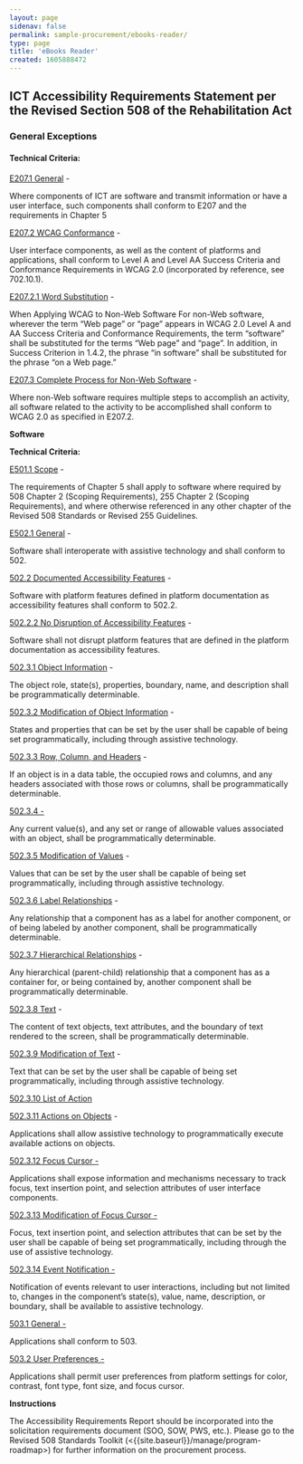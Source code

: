 ```yaml
---
layout: page 
sidenav: false 
permalink: sample-procurement/ebooks-reader/
type: page
title: 'eBooks Reader'
created: 1605888472
---
```


## **ICT Accessibility Requirements Statement per the Revised Section 508 of the Rehabilitation Act**

### **General Exceptions**

#### **Technical Criteria:**

[E207.1 General][1] -

Where components of ICT are software and transmit information or have a user interface, such components shall conform to E207 and the requirements in Chapter 5

[E207.2 WCAG Conformance][1] -

User interface components, as well as the content of platforms and applications, shall conform to Level A and Level AA Success Criteria and Conformance Requirements in WCAG 2.0 (incorporated by reference, see 702.10.1).

[E207.2.1 Word Substitution][1] -

When Applying WCAG to Non-Web Software For non-Web software, wherever the term “Web page” or “page” appears in WCAG 2.0 Level A and AA Success Criteria and Conformance Requirements, the term “software” shall be substituted for the terms “Web page” and “page”. In addition, in Success Criterion in 1.4.2, the phrase “in software” shall be substituted for the phrase “on a Web page.”

[E207.3 Complete Process for Non-Web Software][1] -

Where non-Web software requires multiple steps to accomplish an activity, all software related to the activity to be accomplished shall conform to WCAG 2.0 as specified in E207.2.

**Software**

**Technical Criteria:**

[E501.1 Scope][2] -

The requirements of Chapter 5 shall apply to software where required by 508 Chapter 2 (Scoping Requirements), 255 Chapter 2 (Scoping Requirements), and where otherwise referenced in any other chapter of the Revised 508 Standards or Revised 255 Guidelines.

[E502.1 General][3] -

Software shall interoperate with assistive technology and shall conform to 502.

[502.2 Documented Accessibility Features][4] -

Software with platform features defined in platform documentation as accessibility features shall conform to 502.2.

[502.2.2 No Disruption of Accessibility Features][4] -

Software shall not disrupt platform features that are defined in the platform documentation as accessibility features.

[502.3.1 Object Information][4] -

The object role, state(s), properties, boundary, name, and description shall be programmatically determinable.

[502.3.2 Modification of Object Information][4] -

States and properties that can be set by the user shall be capable of being set programmatically, including through assistive technology.

[502.3.3 Row, Column, and Headers][4] -

If an object is in a data table, the occupied rows and columns, and any headers associated with those rows or columns, shall be programmatically determinable.

[502.3.4 -][4]

Any current value(s), and any set or range of allowable values associated with an object, shall be programmatically determinable.

[502.3.5 Modification of Values][4] -

Values that can be set by the user shall be capable of being set programmatically, including through assistive technology.

[502.3.6 Label Relationships][4] -

Any relationship that a component has as a label for another component, or of being labeled by another component, shall be programmatically determinable.

[502.3.7 Hierarchical Relationships][4] -

Any hierarchical (parent-child) relationship that a component has as a container for, or being contained by, another component shall be programmatically determinable.

[502.3.8 Text][4] -

The content of text objects, text attributes, and the boundary of text rendered to the screen, shall be programmatically determinable.

[502.3.9 Modification of Text][4] -

Text that can be set by the user shall be capable of being set programmatically, including through assistive technology.

[502.3.10 List of Action][4] 

[502.3.11 Actions on Objects][4] -

Applications shall allow assistive technology to programmatically execute available actions on objects.

[502.3.12 Focus Cursor -][4]

Applications shall expose information and mechanisms necessary to track focus, text insertion point, and selection attributes of user interface components.

[502.3.13 Modification of Focus Cursor -][4]

Focus, text insertion point, and selection attributes that can be set by the user shall be capable of being set programmatically, including through the use of assistive technology.

[502.3.14 Event Notification -][4]

Notification of events relevant to user interactions, including but not limited to, changes in the component’s state(s), value, name, description, or boundary, shall be available to assistive technology.

[503.1 General -][5]

Applications shall conform to 503.

[503.2 User Preferences -][5]

Applications shall permit user preferences from platform settings for color, contrast, font type, font size, and focus cursor.

**Instructions**

The Accessibility Requirements Report should be incorporated into the solicitation requirements document (SOO, SOW, PWS, etc.). Please go to the Revised 508 Standards Toolkit (<{{site.baseurl}}/manage/program-roadmap>) for further information on the procurement process.

 [1]: {{site.baseurl}}/ict-accessibility#e207_1__e207_2__e207_3
 [2]: {{site.baseurl}}/ict-accessibility#e501_1_scope
 [3]: {{site.baseurl}}/ict-accessibility#e502_1_general
 [4]: {{site.baseurl}}/ict-accessibility#e502_2__e502_2_2__e502_3_1
 [5]: {{site.baseurl}}/ict-accessibility#503_1__503_2